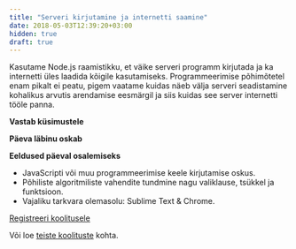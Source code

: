 ```yaml
---
title: "Serveri kirjutamine ja internetti saamine"
date: 2018-05-03T12:39:20+03:00
hidden: true
draft: true
---
```


Kasutame Node.js raamistikku, et väike serveri programm kirjutada ja ka internetti üles laadida kõigile kasutamiseks. Programmeerimise põhimõtetel enam pikalt ei peatu, pigem vaatame kuidas näeb välja serveri seadistamine kohalikus arvutis arendamise eesmärgil ja siis kuidas see server internetti tööle panna.

**Vastab küsimustele**


**Päeva läbinu oskab**


**Eeldused päeval osalemiseks**

- JavaScripti või muu programmeerimise keele kirjutamise oskus.
- Põhiliste algoritmiliste vahendite tundmine nagu valiklause, tsükkel ja funktsioon.
- Vajaliku tarkvara olemasolu: Sublime Text & Chrome.

<a href="/koolitus/registreeri" class="button">Registreeri koolitusele</a>

Või loe [teiste koolituste](/koolitused) kohta.
